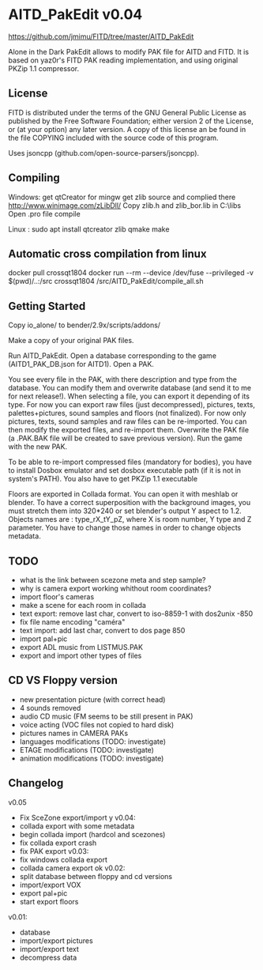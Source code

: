 AITD_PakEdit v0.04
==================

https://github.com/jmimu/FITD/tree/master/AITD_PakEdit


Alone in the Dark PakEdit allows to modify PAK file for AITD and FITD.
It is based on yaz0r's FITD PAK reading implementation, and using original PKZip 1.1 compressor.


License
-------

FITD is distributed under the terms of the GNU General Public License
as published by the Free Software Foundation; either version 2 of the
License, or (at your option) any later version. A copy of this license 
an be found in the file COPYING included with the source code of this
program.

Uses jsoncpp (github.com/open-source-parsers/jsoncpp).

Compiling
---------
Windows:
get qtCreator for mingw
get zlib source and complied there http://www.winimage.com/zLibDll/
Copy zlib.h and zlib_bor.lib in C:\libs\
Open .pro file
compile

Linux :
sudo apt install qtcreator zlib
qmake
make

Automatic cross compilation from linux
--------------------------------------
docker pull crossqt1804
docker run --rm --device /dev/fuse --privileged -v $(pwd)/..:/src crossqt1804 /src/AITD_PakEdit/compile_all.sh

Getting Started
---------------
Copy io_alone/ to bender/2.9x/scripts/addons/

Make a copy of your original PAK files.

Run AITD_PakEdit.
Open a database corresponding to the game (AITD1_PAK_DB.json for AITD1).
Open a PAK.

You see every file in the PAK, with there description and type from the database.
You can modify them and overwrite database (and send it to me for next release!).
When selecting a file, you can export it depending of its type.
For now you can export raw files (just decompressed), pictures, texts,
palettes+pictures, sound samples and floors (not finalized).
For now only pictures, texts, sound samples and raw files can be re-imported.
You can then modify the exported files, and re-import them.
Overwrite the PAK file (a .PAK.BAK file will be created to save previous version).
Run the game with the new PAK.

To be able to re-import compressed files (mandatory for bodies), you have
to install Dosbox emulator and set dosbox executable path (if it is not in system's PATH).
You also have to get PKZip 1.1 executable

Floors are exported in Collada format.
You can open it with meshlab or blender.
To have a correct superposition with the background images, you must
stretch them into 320*240 or set blender's output Y aspect to 1.2.
Objects names are : type_rX_tY_pZ, where X is room number, Y type and Z parameter.
You have to change those names in order to change objects metadata.



TODO
----
  * what is the link between scezone meta and step sample?
  * why is camera export working whithout room coordinates?
  * import floor's cameras
  * make a scene for each room in collada
  * text export: remove last char, convert to iso-8859-1 with dos2unix -850
  * fix file name encoding "caméra"
  * text import: add last char, convert to dos page 850
  * import pal+pic
  * export ADL music from LISTMUS.PAK
  * export and import other types of files

CD VS Floppy version
--------------------
  * new presentation picture (with correct head)
  * 4 sounds removed
  * audio CD music (FM seems to be still present in PAK)
  * voice acting (VOC files not copied to hard disk)
  * pictures names in CAMERA PAKs
  * languages modifications (TODO: investigate)
  * ETAGE modifications (TODO: investigate)
  * animation modifications (TODO: investigate)

Changelog
---------
v0.05
  * Fix SceZone export/import y
v0.04:
  * collada export with some metadata
  * begin collada import (hardcol and scezones)
  * fix collada export crash
  * fix PAK export
v0.03:
  * fix windows collada export
  * collada camera export ok
v0.02:
  * split database between floppy and cd versions
  * import/export VOX
  * export pal+pic
  * start export floors

v0.01:
  * database
  * import/export pictures
  * import/export text
  * decompress data
